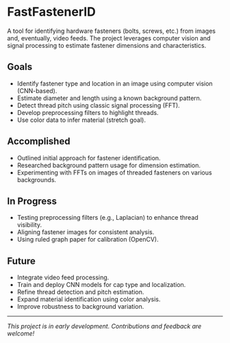 # FastFastenerID

A tool for identifying hardware fasteners (bolts, screws, etc.) from images and, eventually, video feeds. The project leverages computer vision and signal processing to estimate fastener dimensions and characteristics.

## Goals

- Identify fastener type and location in an image using computer vision (CNN-based).
- Estimate diameter and length using a known background pattern.
- Detect thread pitch using classic signal processing (FFT).
- Develop preprocessing filters to highlight threads.
- Use color data to infer material (stretch goal).

## Accomplished

- Outlined initial approach for fastener identification.
- Researched background pattern usage for dimension estimation.
- Experimenting with FFTs on images of threaded fasteners on various backgrounds.

## In Progress

- Testing preprocessing filters (e.g., Laplacian) to enhance thread visibility.
- Aligning fastener images for consistent analysis.
- Using ruled graph paper for calibration (OpenCV).

## Future

- Integrate video feed processing.
- Train and deploy CNN models for cap type and localization.
- Refine thread detection and pitch estimation.
- Expand material identification using color analysis.
- Improve robustness to background variation.

---
*This project is in early development. Contributions and feedback are welcome!*
